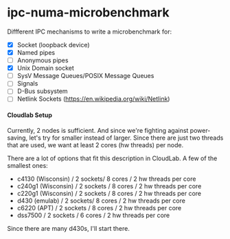 # ipc-numa-microbenchmark

Diffferent IPC mechanisms to write a microbenchmark for:
- [x] Socket (loopback device)
- [x] Named pipes
- [ ] Anonymous pipes
- [x] Unix Domain socket
- [ ] SysV Message Queues/POSIX Message Queues
- [ ] Signals
- [ ] D-Bus subsystem
- [ ] Netlink Sockets (https://en.wikipedia.org/wiki/Netlink)

#### Cloudlab Setup

Currently, 2 nodes is sufficient. And since we're fighting against power-saving, let's try for smaller instead of larger.
Since there are just two threads that are used, we want at least 2 cores (hw threads) per node.

There are a lot of options that fit this description in CloudLab. A few of the smallest ones:
* c4130 (Wisconsin) / 2 sockets/ 8 cores / 2 hw threads per core
* c240g1 (Wisconsin) / 2 sockets / 8 cores / 2 hw threads per core
* c220g1 (Wisconsin) / 2 sockets / 8 cores / 2 hw threads per core
* d430 (emulab) / 2 sockets/ 8 cores / 2 hw threads per core
* c6220 (APT) / 2 sockets / 8 cores / 2 hw threads per core
* dss7500 / 2 sockets / 6 cores / 2 hw threads per core

Since there are many d430s, I'll start there.
